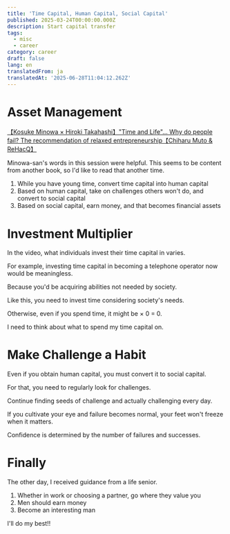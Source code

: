 ```yaml
---
title: 'Time Capital, Human Capital, Social Capital'
published: 2025-03-24T00:00:00.000Z
description: Start capital transfer
tags:
  - misc
  - career
category: career
draft: false
lang: en
translatedFrom: ja
translatedAt: '2025-06-28T11:04:12.262Z'
---
```

# Asset Management
[【Kosuke Minowa × Hiroki Takahashi】"Time and Life"... Why do people fail? The recommendation of relaxed entrepreneurship【Chiharu Muto & ReHacQ】](https://www.youtube.com/watch?v=abnGVAuM5e4)

Minowa-san's words in this session were helpful.
This seems to be content from another book, so I'd like to read that another time.

1. While you have young time, convert time capital into human capital
2. Based on human capital, take on challenges others won't do, and convert to social capital
3. Based on social capital, earn money, and that becomes financial assets

# Investment Multiplier
In the video, what individuals invest their time capital in varies.

For example, investing time capital in becoming a telephone operator now would be meaningless.

Because you'd be acquiring abilities not needed by society.

Like this, you need to invest time considering society's needs.

Otherwise, even if you spend time, it might be × 0 = 0.

I need to think about what to spend my time capital on.

# Make Challenge a Habit
Even if you obtain human capital, you must convert it to social capital.

For that, you need to regularly look for challenges.

Continue finding seeds of challenge and actually challenging every day.

If you cultivate your eye and failure becomes normal, your feet won't freeze when it matters.

Confidence is determined by the number of failures and successes.

# Finally

The other day, I received guidance from a life senior.

1. Whether in work or choosing a partner, go where they value you
2. Men should earn money
3. Become an interesting man

I'll do my best!!
